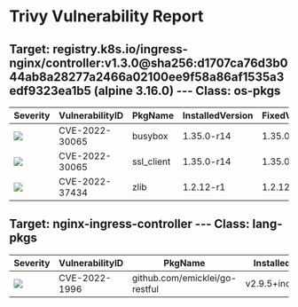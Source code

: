 # Trivy Vulnerability Report




## Target: registry.k8s.io/ingress-nginx/controller:v1.3.0@sha256:d1707ca76d3b044ab8a28277a2466a02100ee9f58a86af1535a3edf9323ea1b5 (alpine 3.16.0) --- Class: os-pkgs
|Severity|VulnerabilityID|PkgName|InstalledVersion|FixedVersion|
|--------|---------------|-------|----------------|------------|
|![](https://img.shields.io/badge/-HIGH-orange)|CVE-2022-30065|busybox|1.35.0-r14|1.35.0-r15|
|![](https://img.shields.io/badge/-HIGH-orange)|CVE-2022-30065|ssl_client|1.35.0-r14|1.35.0-r15|
|![](https://img.shields.io/badge/-CRITICAL-red)|CVE-2022-37434|zlib|1.2.12-r1|1.2.12-r2|

## Target: nginx-ingress-controller --- Class: lang-pkgs
|Severity|VulnerabilityID|PkgName|InstalledVersion|FixedVersion|
|--------|---------------|-------|----------------|------------|
|![](https://img.shields.io/badge/-CRITICAL-red)|CVE-2022-1996|github.com/emicklei/go-restful|v2.9.5+incompatible|2.16.0|
